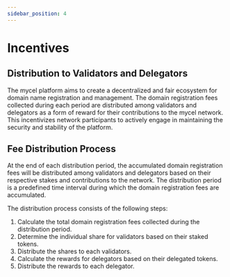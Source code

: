 ```yaml
---
sidebar_position: 4
---
```


# Incentives

## Distribution to Validators and Delegators

The mycel platform aims to create a decentralized and fair ecosystem for domain name registration and management.
The domain registration fees collected during each period are distributed among validators and delegators as a form of reward for their contributions to the mycel network.
This incentivizes network participants to actively engage in maintaining the security and stability of the platform.

## Fee Distribution Process

At the end of each distribution period, the accumulated domain registration fees will be distributed among validators and delegators based on their respective stakes and contributions to the network.
The distribution period is a predefined time interval during which the domain registration fees are accumulated.

The distribution process consists of the following steps:

1. Calculate the total domain registration fees collected during the distribution period.
2. Determine the individual share for validators based on their staked tokens.
3. Distribute the shares to each validators.
4. Calculate the rewards for delegators based on their delegated tokens.
5. Distribute the rewards to each delegator.
